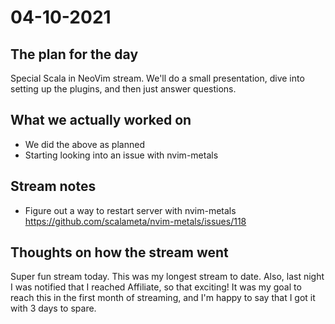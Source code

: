# 04-10-2021

## The plan for the day

Special Scala in NeoVim stream. We'll do a small presentation, dive into setting
up the plugins, and then just answer questions.

## What we actually worked on

  - We did the above as planned
  - Starting looking into an issue with nvim-metals

## Stream notes

  - Figure out a way to restart server with nvim-metals
      https://github.com/scalameta/nvim-metals/issues/118

## Thoughts on how the stream went
Super fun stream today. This was my longest stream to date. Also, last night I
was notified that I reached Affiliate, so that exciting! It was my goal to reach
this in the first month of streaming, and I'm happy to say that I got it with 3
days to spare.
